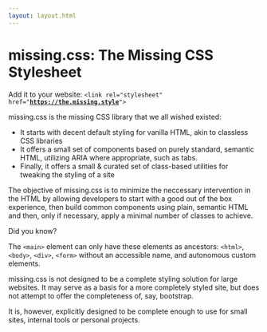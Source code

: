 ```yaml
---
layout: layout.html
---
```


<main>

<big-screen>
<div>

# missing<wbr>.css<v-h>:</v-h> <sub-title>The Missing CSS Stylesheet</sub-title>

Add it to your website: <code>&lt;link rel="stylesheet" href="<strong>https://the.missing.style</strong>"></code>

</div>
</big-screen>

missing.css is the missing CSS library that we all wished existed:

  * It starts with decent default styling for vanilla HTML, akin to classless CSS libraries
  * It offers a small set of components based on purely standard, semantic HTML, utilizing ARIA where appropriate, such as tabs.
  * Finally, it offers a small & curated set of class-based utilities for tweaking the styling of a site

The objective of missing.css is to minimize the neccessary intervention in the HTML by allowing developers to
start with a good out of the box experience, then build common components using plain, semantic HTML and
then, only if necessary, apply a minimal number of classes to achieve.

<aside class="missing-card info">
<block-label>Did you know?</block-label>

The `<main>` element can only have these elements as ancestors:
`<html>`, `<body>`, `<div>`, `<form>` without an accessible name, and autonomous custom elements.

</aside>

missing.css is not designed to be a complete styling solution for large websites.  It may serve as a basis
for a more completely styled site, but does not attempt to offer the completeness of, say, bootstrap.

It is, however, explicitly designed to be complete enough to use for small sites, internal tools or
personal projects.

</main>


